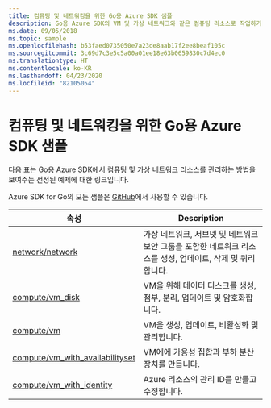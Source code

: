 ```yaml
---
title: 컴퓨팅 및 네트워킹을 위한 Go용 Azure SDK 샘플
description: Go용 Azure SDK의 VM 및 가상 네트워크와 같은 컴퓨팅 리소스로 작업하기 위해 선택한 샘플입니다.
ms.date: 09/05/2018
ms.topic: sample
ms.openlocfilehash: b53faed0735050e7a23de8aab17f2ee8beaf105c
ms.sourcegitcommit: 3c69d7c3e5c5a00a01ee18e63b0659830c7d4ec0
ms.translationtype: HT
ms.contentlocale: ko-KR
ms.lasthandoff: 04/23/2020
ms.locfileid: "82105054"
---
```

# <a name="azure-sdk-for-go-samples-for-compute-and-networking"></a>컴퓨팅 및 네트워킹을 위한 Go용 Azure SDK 샘플

다음 표는 Go용 Azure SDK에서 컴퓨팅 및 가상 네트워크 리소스를 관리하는 방법을 보여주는 선정된 예제에 대한 링크입니다.

Azure SDK for Go의 모든 샘플은 [GitHub](https://github.com/Azure-Samples/azure-sdk-for-go-samples)에서 사용할 수 있습니다.

| 속성 | Description |
|------|-------------|
| [network/network](https://github.com/Azure-Samples/azure-sdk-for-go-samples/blob/master/network/network_test.go) | 가상 네트워크, 서브넷 및 네트워크 보안 그룹을 포함한 네트워크 리소스를 생성, 업데이트, 삭제 및 쿼리합니다. |
| [compute/vm_disk](https://github.com/Azure-Samples/azure-sdk-for-go-samples/blob/master/compute/vm_disk.go) | VM을 위해 데이터 디스크를 생성, 첨부, 분리, 업데이트 및 암호화합니다. |
| [compute/vm](https://github.com/Azure-Samples/azure-sdk-for-go-samples/blob/master/compute/vm.go) | VM을 생성, 업데이트, 비활성화 및 관리합니다. |
| [compute/vm_with_availabilityset](https://github.com/Azure-Samples/azure-sdk-for-go-samples/blob/master/compute/vm_with_availabilityset.go) | VM에에 가용성 집합과 부하 분산 장치를 만듭니다. |
| [compute/vm_with_identity](https://github.com/Azure-Samples/azure-sdk-for-go-samples/blob/master/compute/vm_with_identity.go) | Azure 리소스의 관리 ID를 만들고 수정합니다. | 
